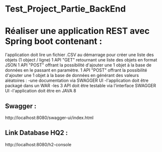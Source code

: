 # Test_Project_Partie_BackEnd
# Réaliser une application REST avec Spring boot contenant :
l'application doit lire un fichier .CSV au démarrage pour créer une liste des objets (1 object / ligne)
1 API "GET" retournant une liste des objets en format JSON
1 API "POST" offrant la possibilité d'ajouter une 1 objet à la base de données en le passant en paramètre.
1 API "POST" offrant la possibilité d'ajouter une 1 objet à la base de données en générant des valeurs aléatoires :
    -une documentation via SWAGGER UI
    -l'application doit être packagé dans un WAR
    -les 3 API doit être testable via l'interface SWAGGER UI
    -l'application doit être en JAVA 8

<h2>Swagger :</h2>http://localhost:8080/swagger-ui/index.html
<h2>Link Database HQ2 :</h2>http://localhost:8080/h2-console

